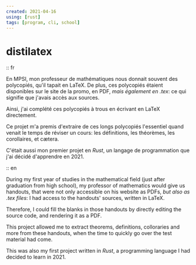 ```yaml
---
created: 2021-04-16
using: [rust]
tags: [program, cli, school]
---
```


# distilatex

:: fr

En MPSI, mon professeur de mathématiques nous donnait souvent des polycopiés, qu'il tapait en LaTeX.
De plus, ces polycopiés étaient disponibles sur le site de la promo, en PDF, _mais également en .tex_: ce qui signifie que j'avais accès aux sources.

Ainsi, j'ai complété ces polycopiés à trous en écrivant en LaTeX directement.

Ce projet m'a premis d'extraire de ces longs polycopiés l'essentiel quand venait le temps de réviser un cours: les définitions, les théorèmes, les corollaires, et cætera.

C'était aussi mon premier projet en _Rust_, un langage de programmation que j'ai décidé d'apprendre en 2021.

:: en

During my first year of studies in the mathematical field (just after graduation from high school), my professor of mathematics would give us handouts, that were not only accessible on his website as PDFs, _but also as .tex files_: I had access to the handouts' sources, written in LaTeX.

Therefore, I could fill the blanks in those handouts by directly editing the source code, and rendering it as a PDF.

This project allowed me to extract theorems, definitions, colloraries and more from these handouts, when the time to quickly go over the test material had come.

This was also my first project written in _Rust_, a programming language I had decided to learn in 2021.
